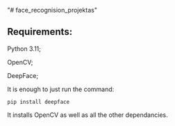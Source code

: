 "# face_recognision_projektas" 

## Requirements:

Python 3.11;

OpenCV;

DeepFace;

It is enough to just run the command:

```commandline
pip install deepface
```
It installs OpenCV as well as all the other dependancies.


